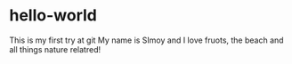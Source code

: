 # hello-world
This is my first try at git
My name is SImoy and I love fruots, the beach and all things nature relatred!
